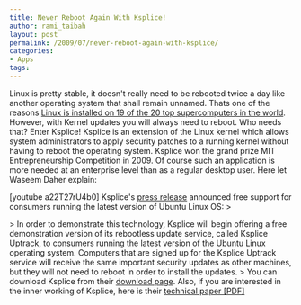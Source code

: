 ```yaml
---
title: Never Reboot Again With Ksplice!
author: rami_taibah
layout: post
permalink: /2009/07/never-reboot-again-with-ksplice/
categories:
- Apps
tags: 
---
```

Linux is pretty stable, it doesn't really need to be rebooted twice a day like another operating system that shall remain unnamed. Thats one of the reasons [Linux is installed on 19 of the 20 top supercomputers in the world](http://royal.pingdom.com/2009/06/24/the-triumph-of-linux-as-a-supercomputer-os/). However, with Kernel updates you will always need to reboot. Who needs that? Enter Ksplice!
Ksplice is an extension of the Linux kernel which allows system administrators to apply security patches to a running kernel without having to reboot the operating system. Ksplice won the grand prize  MIT Entrepreneurship Competition in 2009\. Of course such an application is more needed at an enterprise level than as a regular desktop user.  Here let Waseem Daher explain:

\[youtube a22T27rU4b0\]
Ksplice's [press release](http://www.ksplice.com/news/20090625-linuxtag-fisl) announced free support for consumers running the latest version of Ubuntu Linux OS:
\> 

\> In order to demonstrate this technology, Ksplice will begin offering a free demonstration version of its rebootless update service, called Ksplice Uptrack, to consumers running the latest version of the Ubuntu Linux operating system.  Computers that are signed up for the Ksplice Uptrack service will receive the same important security updates as other machines, but they will not need to reboot in order to install the updates.
\> You can download Ksplice from their [download page](http://www.ksplice.com/uptrack/). Also, if you are interested in the inner working of Ksplice, here is their [technical paper \[PDF\]](http://www.ksplice.com/doc/ksplice.pdf)